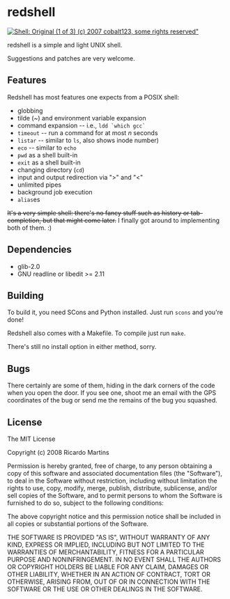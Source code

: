 redshell
========

[![Shell: Original (1 of 3) (c) 2007 cobalt123, some rights reserved"](http://farm2.static.flickr.com/1046/1156232979_4e4d7c01c7_m_d.jpg)](http://flickr.com/photos/cobalt/1156232979/ "Shell: Original (1 of 3) (c) 2007 cobalt123, some rights reserved")

redshell is a simple and light UNIX shell.

Suggestions and patches are very welcome.

Features
--------

Redshell has most features one expects from a POSIX shell:

* globbing
* tilde (~) and environment variable expansion
* command expansion -- i.e., ``ldd `which gcc` ``
* `timeout` -- run a command for at most *n* seconds
* `listar` -- similar to `ls`, also shows inode number)
* `eco` -- similar to `echo`
* `pwd` as a shell built-in
* `exit` as a shell built-in
* changing directory (`cd`)
* input and output redirection via ">" and "<"
* unlimited pipes
* background job execution
* `alias`es

<del>It's a very simple shell: there's no fancy stuff such as history or
tab-completion, but that might come later.</del>
I finally got around to implementing both of them. :)

Dependencies
------------

* glib-2.0
* GNU readline or libedit >= 2.11

Building
--------

To build it, you need SCons and Python installed. Just run `scons` and you're
done!

Redshell also comes with a Makefile. To compile just run `make`.

There's still no install option in either method, sorry.

Bugs
----

There certainly are some of them, hiding in the dark corners of the code when
you open the door. If you see one, shoot me an email with the GPS coordinates of
the bug or send me the remains of the bug you squashed.

License
-------

The MIT License

Copyright (c) 2008 Ricardo Martins

Permission is hereby granted, free of charge, to any person obtaining a copy
of this software and associated documentation files (the "Software"), to deal
in the Software without restriction, including without limitation the rights
to use, copy, modify, merge, publish, distribute, sublicense, and/or sell
copies of the Software, and to permit persons to whom the Software is
furnished to do so, subject to the following conditions:

The above copyright notice and this permission notice shall be included in
all copies or substantial portions of the Software.

THE SOFTWARE IS PROVIDED "AS IS", WITHOUT WARRANTY OF ANY KIND, EXPRESS OR
IMPLIED, INCLUDING BUT NOT LIMITED TO THE WARRANTIES OF MERCHANTABILITY,
FITNESS FOR A PARTICULAR PURPOSE AND NONINFRINGEMENT. IN NO EVENT SHALL THE
AUTHORS OR COPYRIGHT HOLDERS BE LIABLE FOR ANY CLAIM, DAMAGES OR OTHER
LIABILITY, WHETHER IN AN ACTION OF CONTRACT, TORT OR OTHERWISE, ARISING FROM,
OUT OF OR IN CONNECTION WITH THE SOFTWARE OR THE USE OR OTHER DEALINGS IN
THE SOFTWARE.
